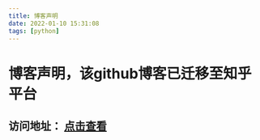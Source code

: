 ```yaml
---
title: 博客声明
date: 2022-01-10 15:31:08
tags: [python]
---
```


# 博客声明，该github博客已迁移至知乎平台
## 访问地址： [点击查看](<https://www.zhihu.com/people/alitaicon>)
